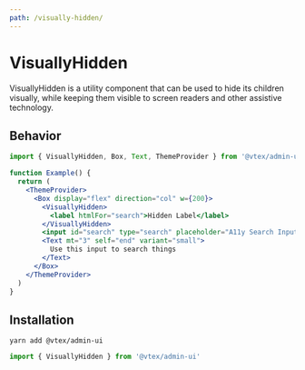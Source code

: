 ```yaml
---
path: /visually-hidden/
---
```


# VisuallyHidden

VisuallyHidden is a utility component that can be used to hide its children visually, while keeping them visible to screen readers and other assistive technology.

## Behavior

```jsx
import { VisuallyHidden, Box, Text, ThemeProvider } from '@vtex/admin-ui'

function Example() {
  return (
    <ThemeProvider>
      <Box display="flex" direction="col" w={200}>
        <VisuallyHidden>
          <label htmlFor="search">Hidden Label</label>
        </VisuallyHidden>
        <input id="search" type="search" placeholder="A11y Search Input" />
        <Text mt="3" self="end" variant="small">
          Use this input to search things
        </Text>
      </Box>
    </ThemeProvider>
  )
}
```

## Installation

```static
yarn add @vtex/admin-ui
```

```jsx static
import { VisuallyHidden } from '@vtex/admin-ui'
```
